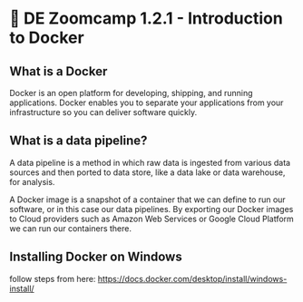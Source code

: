 # :movie_camera: DE Zoomcamp 1.2.1 - Introduction to Docker

## What is a Docker
Docker is an open platform for developing, shipping, and running applications. Docker enables you to separate your applications from your infrastructure so you can deliver software quickly.

## What is a data pipeline?
A data pipeline is a method in which raw data is ingested from various data sources and then ported to data store, like a data lake or data warehouse, for analysis.

A Docker image is a snapshot of a container that we can define to run our software, or in this case our data pipelines.
By exporting our Docker images to Cloud providers such as Amazon Web Services or Google Cloud Platform we can run our containers there.

## Installing Docker on Windows
follow steps from here: https://docs.docker.com/desktop/install/windows-install/
